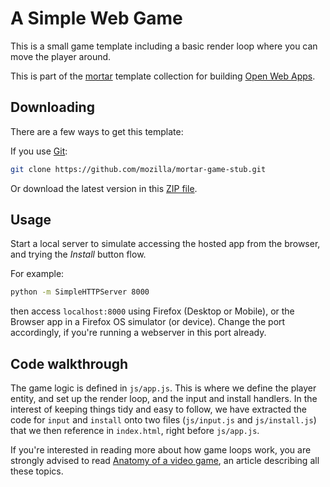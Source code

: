 # A Simple Web Game

This is a small game template including a basic render loop where you can move the player around.

This is part of the [mortar](https://github.com/mozilla/mortar/) template collection for building [Open Web Apps](https://developer.mozilla.org/en-US/Apps).


## Downloading

There are a few ways to get this template:

If you use [Git](http://www.git-scm.com/):

````bash
git clone https://github.com/mozilla/mortar-game-stub.git
````

Or download the latest version in this [ZIP file](https://github.com/mozilla/mortar-game-stub/archive/master.zip).


## Usage

Start a local server to simulate accessing the hosted app from the browser, and trying the *Install* button flow.

For example:

````bash
python -m SimpleHTTPServer 8000
````

then access `localhost:8000` using Firefox (Desktop or Mobile), or the Browser app in a Firefox OS simulator (or device). Change the port accordingly, if you're running a webserver in this port already.


## Code walkthrough

The game logic is defined in `js/app.js`. This is where we define the player entity, and set up the render loop, and the input and install handlers. In the interest of keeping things tidy and easy to follow, we have extracted the code for `input` and `install` onto two files (`js/input.js` and `js/install.js`) that we then reference in `index.html`, right before `js/app.js`.

If you're interested in reading more about how game loops work, you are strongly advised to read [Anatomy of a video game](https://developer.mozilla.org/en-US/docs/Games/Anatomy), an article describing all these topics.

